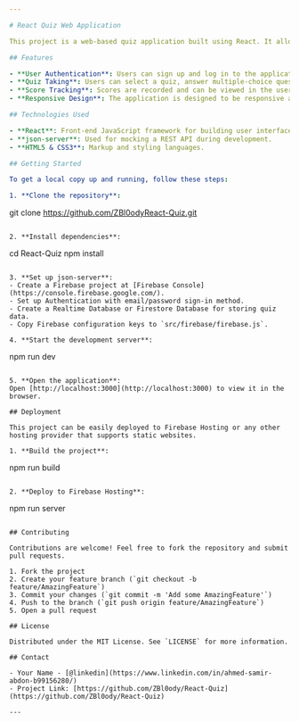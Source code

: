 ```yaml
---

# React Quiz Web Application

This project is a web-based quiz application built using React. It allows users to take quizzes on various topics and provides immediate feedback on their answers.

## Features

- **User Authentication**: Users can sign up and log in to the application.
- **Quiz Taking**: Users can select a quiz, answer multiple-choice questions, and see their score upon completion.
- **Score Tracking**: Scores are recorded and can be viewed in the user's profile.
- **Responsive Design**: The application is designed to be responsive and work well on both desktop and mobile devices.

## Technologies Used

- **React**: Front-end JavaScript framework for building user interfaces.
- **json-server**: Used for mocking a REST API during development.
- **HTML5 & CSS3**: Markup and styling languages.

## Getting Started

To get a local copy up and running, follow these steps:

1. **Clone the repository**:
   ```
   git clone https://github.com/ZBl0odyReact-Quiz.git
   ```

2. **Install dependencies**:
   ```
   cd React-Quiz
   npm install
   ```

3. **Set up json-server**:
   - Create a Firebase project at [Firebase Console](https://console.firebase.google.com/).
   - Set up Authentication with email/password sign-in method.
   - Create a Realtime Database or Firestore Database for storing quiz data.
   - Copy Firebase configuration keys to `src/firebase/firebase.js`.

4. **Start the development server**:
   ```
   npm run dev
   ```

5. **Open the application**:
   Open [http://localhost:3000](http://localhost:3000) to view it in the browser.

## Deployment

This project can be easily deployed to Firebase Hosting or any other hosting provider that supports static websites.

1. **Build the project**:
   ```
   npm run build
   ```

2. **Deploy to Firebase Hosting**:
   ```
   npm run server
   ```

## Contributing

Contributions are welcome! Feel free to fork the repository and submit pull requests.

1. Fork the project
2. Create your feature branch (`git checkout -b feature/AmazingFeature`)
3. Commit your changes (`git commit -m 'Add some AmazingFeature'`)
4. Push to the branch (`git push origin feature/AmazingFeature`)
5. Open a pull request

## License

Distributed under the MIT License. See `LICENSE` for more information.

## Contact

- Your Name - [@linkedin](https://www.linkedin.com/in/ahmed-samir-abdon-b99156280/)
- Project Link: [https://github.com/ZBl0ody/React-Quiz](https://github.com/ZBl0ody/React-Quiz)

---
```


